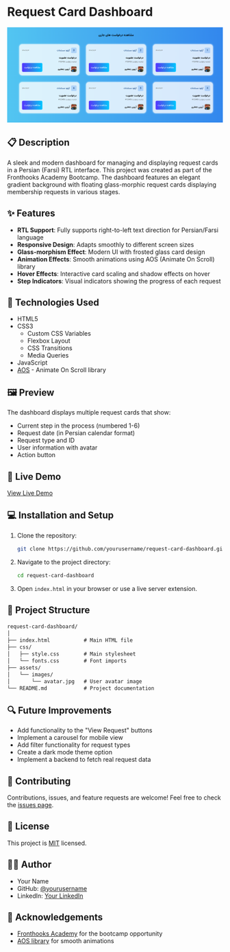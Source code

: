 # Request Card Dashboard

![Request Card Dashboard](./assets/images/img.png)

## 📋 Description

A sleek and modern dashboard for managing and displaying request cards in a Persian (Farsi) RTL interface. This project was created as part of the Fronthooks Academy Bootcamp. The dashboard features an elegant gradient background with floating glass-morphic request cards displaying membership requests in various stages.

## ✨ Features

- **RTL Support**: Fully supports right-to-left text direction for Persian/Farsi language
- **Responsive Design**: Adapts smoothly to different screen sizes
- **Glass-morphism Effect**: Modern UI with frosted glass card design
- **Animation Effects**: Smooth animations using AOS (Animate On Scroll) library
- **Hover Effects**: Interactive card scaling and shadow effects on hover
- **Step Indicators**: Visual indicators showing the progress of each request

## 🚀 Technologies Used

- HTML5
- CSS3
  - Custom CSS Variables
  - Flexbox Layout
  - CSS Transitions
  - Media Queries
- JavaScript
- [AOS](https://michalsnik.github.io/aos/) - Animate On Scroll library

## 🖼️ Preview

The dashboard displays multiple request cards that show:
- Current step in the process (numbered 1-6)
- Request date (in Persian calendar format)
- Request type and ID
- User information with avatar
- Action button

## 🌟 Live Demo

[View Live Demo](https://yourusername.github.io/request-card-dashboard)

## 💻 Installation and Setup

1. Clone the repository:
   ```bash
   git clone https://github.com/yourusername/request-card-dashboard.git
   ```

2. Navigate to the project directory:
   ```bash
   cd request-card-dashboard
   ```

3. Open `index.html` in your browser or use a live server extension.

## 📁 Project Structure

```
request-card-dashboard/
│
├── index.html           # Main HTML file
├── css/
│   ├── style.css        # Main stylesheet
│   └── fonts.css        # Font imports
├── assets/
│   └── images/
│       └── avatar.jpg   # User avatar image
└── README.md            # Project documentation
```

## 🔍 Future Improvements

- Add functionality to the "View Request" buttons
- Implement a carousel for mobile view
- Add filter functionality for request types
- Create a dark mode theme option
- Implement a backend to fetch real request data

## 🤝 Contributing

Contributions, issues, and feature requests are welcome! Feel free to check the [issues page](https://github.com/yourusername/request-card-dashboard/issues).

## 📝 License

This project is [MIT](https://choosealicense.com/licenses/mit/) licensed.

## 👨‍💻 Author

- Your Name
- GitHub: [@yourusername](https://github.com/yourusername)
- LinkedIn: [Your LinkedIn](https://linkedin.com/in/yourusername)

## 🙏 Acknowledgements

- [Fronthooks Academy](https://fronthooks.ir) for the bootcamp opportunity
- [AOS library](https://michalsnik.github.io/aos/) for smooth animations